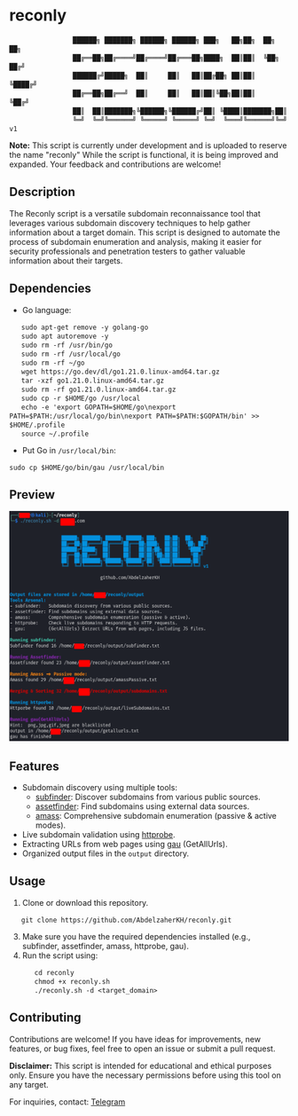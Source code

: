 # reconly


                    ██████╗ ███████╗ ██████╗ ██████╗ ███╗   ██╗██╗  ██╗   ██╗
                    ██╔══██╗██╔════╝██╔════╝██╔═══██╗████╗  ██║██║  ╚██╗ ██╔╝
                    ██████╔╝█████╗  ██║     ██║   ██║██╔██╗ ██║██║   ╚████╔╝ 
                    ██╔══██╗██╔══╝  ██║     ██║   ██║██║╚██╗██║██║    ╚██╔╝  
                    ██║  ██║███████╗╚██████╗╚██████╔╝██║ ╚████║███████╗██║   
                    ╚═╝  ╚═╝╚══════╝ ╚═════╝ ╚═════╝ ╚═╝  ╚═══╝╚══════╝╚═╝ v1


**Note:** This script is currently under development and is uploaded to reserve the name "reconly" While the script is functional, it is being improved and expanded. Your feedback and contributions are welcome!

## Description

The Reconly script is a versatile subdomain reconnaissance tool that leverages various subdomain discovery techniques to help gather information about a target domain. This script is designed to automate the process of subdomain enumeration and analysis, making it easier for security professionals and penetration testers to gather valuable information about their targets.
## Dependencies
- Go language:
```
   sudo apt-get remove -y golang-go
   sudo apt autoremove -y
   sudo rm -rf /usr/bin/go
   sudo rm -rf /usr/local/go
   sudo rm -rf ~/go
   wget https://go.dev/dl/go1.21.0.linux-amd64.tar.gz
   tar -xzf go1.21.0.linux-amd64.tar.gz
   sudo rm -rf go1.21.0.linux-amd64.tar.gz
   sudo cp -r $HOME/go /usr/local
   echo -e 'export GOPATH=$HOME/go\nexport PATH=$PATH:/usr/local/go/bin\nexport PATH=$PATH:$GOPATH/bin' >> $HOME/.profile
   source ~/.profile
```
- Put Go in `/usr/local/bin`:
```
sudo cp $HOME/go/bin/gau /usr/local/bin
```
## Preview

![](https://raw.githubusercontent.com/AbdelzaherKH/reconly/main/Preview.png)

## Features

- Subdomain discovery using multiple tools:
  - [subfinder](https://github.com/projectdiscovery/subfinder): Discover subdomains from various public sources.
  - [assetfinder](https://github.com/tomnomnom/assetfinder): Find subdomains using external data sources.
  - [amass](https://github.com/owasp-amass/amass): Comprehensive subdomain enumeration (passive & active modes).
- Live subdomain validation using [httprobe](https://github.com/tomnomnom/httprobe).
- Extracting URLs from web pages using [gau](https://github.com/lc/gau) (GetAllUrls).
- Organized output files in the `output` directory.

## Usage

1. Clone or download this repository.
  ```
     git clone https://github.com/AbdelzaherKH/reconly.git
  ```
3. Make sure you have the required dependencies installed (e.g., subfinder, assetfinder, amass, httprobe, gau).
4. Run the script using:
   ```
      cd reconly
      chmod +x reconly.sh
      ./reconly.sh -d <target_domain>
   ```

## Contributing

Contributions are welcome! If you have ideas for improvements, new features, or bug fixes, feel free to open an issue or submit a pull request.


**Disclaimer:** This script is intended for educational and ethical purposes only. Ensure you have the necessary permissions before using this tool on any target.

For inquiries, contact: [Telegram](https://t.me/AbdelzaherKH)
